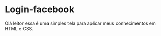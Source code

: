 # Login-facebook

Olá leitor essa é uma simples tela para aplicar meus conhecimentos em HTML e CSS.
